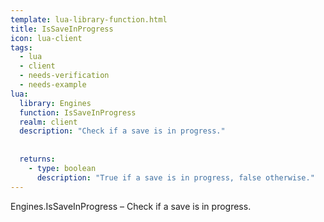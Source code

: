 ```yaml
---
template: lua-library-function.html
title: IsSaveInProgress
icon: lua-client
tags:
  - lua
  - client
  - needs-verification
  - needs-example
lua:
  library: Engines
  function: IsSaveInProgress
  realm: client
  description: "Check if a save is in progress."
  
  
  returns:
    - type: boolean
      description: "True if a save is in progress, false otherwise."
---
```


<div class="lua__search__keywords">
Engines.IsSaveInProgress &#x2013; Check if a save is in progress.
</div>
